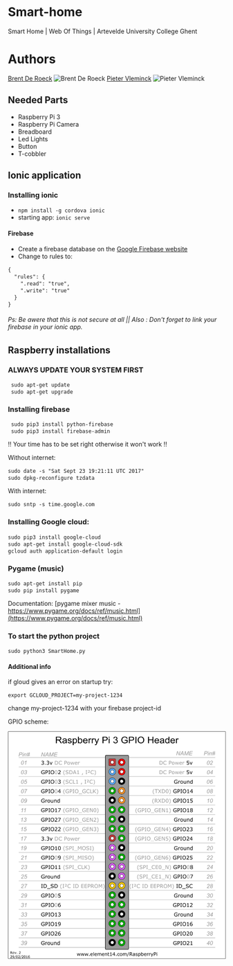 # Smart-home
Smart Home | Web Of Things | Artevelde University College Ghent

# Authors
[Brent De Roeck](https://github.com/brendero)
<img src="https://avatars2.githubusercontent.com/u/22441665?s=460&v=4" alt="Brent De Roeck" width="174">
[Pieter Vleminck](https://github.com/PietVlem)
<img src="https://avatars0.githubusercontent.com/u/22441709?s=460&v=4" alt="Pieter Vleminck" width="174">

## Needed Parts
- Raspberry Pi 3 
- Raspberry Pi Camera
- Breadboard
- Led Lights
- Button
- T-cobbler

## Ionic application

### Installing ionic
* `npm install -g cordova ionic`
* starting app: `ionic serve`

#### Firebase
- Create a firebase database on the [Google Firebase website](https://firebase.google.com)
- Change to rules to:
```
{
  "rules": {
    ".read": "true",
    ".write": "true"
  }
}
```

###### Ps: Be awere that this is not secure at all || Also : Don't forget to link your firebase in your ionic app.
## Raspberry installations
### ALWAYS UPDATE YOUR SYSTEM FIRST
```
 sudo apt-get update
 sudo apt-get upgrade
```

### Installing firebase
```
 sudo pip3 install python-firebase
 sudo pip3 install firebase-admin
```
!! Your time has to be set right otherwise it won't work !!


Without internet:
```
sudo date -s "Sat Sept 23 19:21:11 UTC 2017"
sudo dpkg-reconfigure tzdata
```
With internet:
```
sudo sntp -s time.google.com
```

### Installing Google cloud:
```
sudo pip3 install google-cloud
sudo apt-get install google-cloud-sdk
gcloud auth application-default login
```

### Pygame (music)
```
sudo apt-get install pip
sudo pip install pygame
```
Documentation: [pygame mixer music - https://www.pygame.org/docs/ref/music.html](https://www.pygame.org/docs/ref/music.html)

### To start the python project
```
sudo python3 SmartHome.py
```

#### Additional info
if gloud gives an error on startup try: 
```
export GCLOUD_PROJECT=my-project-1234
```
change my-project-1234 with your firebase project-id

GPIO scheme:

![GPIO Board](./Pi/GPIO.png)

